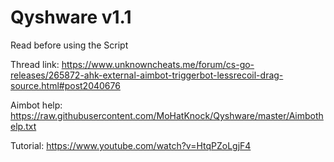 # Qyshware v1.1
Read before using the Script

Thread link: https://www.unknowncheats.me/forum/cs-go-releases/265872-ahk-external-aimbot-triggerbot-lessrecoil-drag-source.html#post2040676

Aimbot help:
https://raw.githubusercontent.com/MoHatKnock/Qyshware/master/Aimbothelp.txt

Tutorial:
https://www.youtube.com/watch?v=HtqPZoLgjF4
